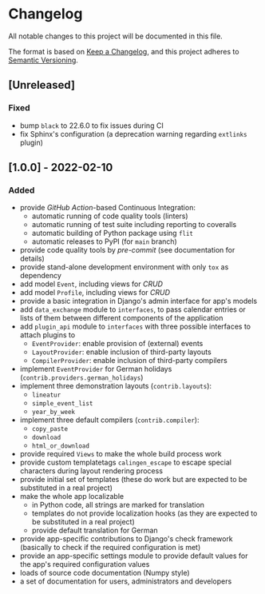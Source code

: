 # Changelog
All notable changes to this project will be documented in this file.

The format is based on [Keep a Changelog](https://keepachangelog.com/en/1.0.0/),
and this project adheres to [Semantic Versioning](https://semver.org/spec/v2.0.0.html).

## [Unreleased]
### Fixed
- bump ``black`` to 22.6.0 to fix issues during CI
- fix Sphinx's configuration (a deprecation warning regarding ``extlinks``
  plugin)

## [1.0.0] - 2022-02-10
### Added
- provide _GitHub Action_-based Continuous Integration:
  - automatic running of code quality tools (linters)
  - automatic running of test suite including reporting to coveralls
  - automatic building of Python package using ``flit``
  - automatic releases to PyPI (for ``main`` branch)
- provide code quality tools by _pre-commit_ (see documentation for details)
- provide stand-alone development environment with only ``tox`` as dependency
- add model ``Event``, including views for _CRUD_
- add model ``Profile``, including views for _CRUD_
- provide a basic integration in Django's admin interface for app's models
- add ``data_exchange`` module to ``interfaces``, to pass calendar entries or
  lists of them between different components of the application
- add ``plugin_api`` module to ``interfaces`` with three possible interfaces to
  attach plugins to
  - ``EventProvider``: enable provision of (external) events
  - ``LayoutProvider``: enable inclusion of third-party layouts
  - ``CompilerProvider``: enable inclusion of third-party compilers
- implement ``EventProvider`` for German holidays
  (``contrib.providers.german_holidays``)
- implement three demonstration layouts (``contrib.layouts``):
  - ``lineatur``
  - ``simple_event_list``
  - ``year_by_week``
- implement three default compilers (``contrib.compiler``):
  - ``copy_paste``
  - ``download``
  - ``html_or_download``
- provide required ``Views`` to make the whole build process work
- provide custom templatetags ``calingen_escape`` to escape special characters
  during layout rendering process
- provide initial set of templates (these do work but are expected to be
  substituted in a real project)
- make the whole app localizable
  - in Python code, all strings are marked for translation
  - templates do not provide localization hooks (as they are expected to be
    substituted in a real project)
  - provide default translation for German
- provide app-specific contributions to Django's check framework (basically to
  check if the required configuration is met)
- provide an app-specific settings module to provide default values for the
  app's required configuration values
- loads of source code documentation (Numpy style)
- a set of documentation for users, administrators and developers


<!--
### Added
### Changed
### Deprecated
### Removed
### Fixed
### Security
-->

